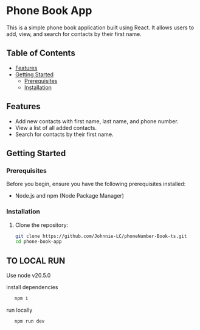# Phone Book App

This is a simple phone book application built using React. It allows users to add, view, and search for contacts by their first name.

## Table of Contents

- [Features](#features)
- [Getting Started](#getting-started)
  - [Prerequisites](#prerequisites)
  - [Installation](#installation)

## Features

- Add new contacts with first name, last name, and phone number.
- View a list of all added contacts.
- Search for contacts by their first name.

## Getting Started

### Prerequisites

Before you begin, ensure you have the following prerequisites installed:

- Node.js and npm (Node Package Manager)

### Installation

1. Clone the repository:

   ```bash
   git clone https://github.com/Johnnie-LC/phoneNumber-Book-ts.git
   cd phone-book-app

## TO LOCAL RUN
   Use node v20.5.0
   
   install dependencies   
```js
   npm i
```

run locally  
```js
   npm run dev
```

